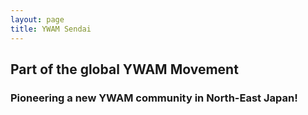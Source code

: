 ```yaml
---
layout: page
title: YWAM Sendai
---
```




## Part of the global YWAM Movement

### Pioneering a new YWAM community in North-East Japan!